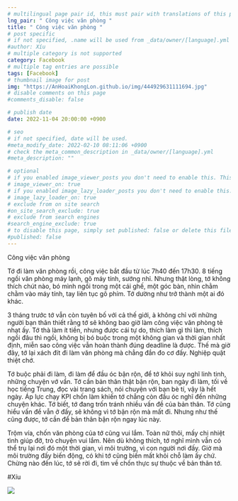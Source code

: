 ```yaml
---
# multilingual page pair id, this must pair with translations of this page. (This name must be unique)
lng_pair: " Công việc văn phòng "
title: " Công việc văn phòng "
# post specific
# if not specified, .name will be used from _data/owner/[language].yml
#author: Xíu
# multiple category is not supported
category: Facebook
# multiple tag entries are possible
tags: [Facebook]
# thumbnail image for post
img: "https://AnHoaiKhongLon.github.io/img/444929631111694.jpg"
# disable comments on this page
#comments_disable: false

# publish date
date: 2022-11-04 20:00:00 +0900

# seo
# if not specified, date will be used.
#meta_modify_date: 2022-02-10 08:11:06 +0900
# check the meta_common_description in _data/owner/[language].yml
#meta_description: ""

# optional
# if you enabled image_viewer_posts you don't need to enable this. This is only if image_viewer_posts = false
# image_viewer_on: true
# if you enabled image_lazy_loader_posts you don't need to enable this. This is only if image_lazy_loader_posts = false
# image_lazy_loader_on: true
# exclude from on site search
#on_site_search_exclude: true
# exclude from search engines
#search_engine_exclude: true
# to disable this page, simply set published: false or delete this file
#published: false
---
```


<!-- outline-start -->

Công việc văn phòng

Tớ đi làm văn phòng rồi, công việc bắt đầu từ lúc 7h40 đến 17h30. 8 tiếng ngồi văn phòng máy lạnh, gõ máy tính, sướng nhỉ. Nhưng thật lòng, tớ không thích chút nào, bó mình ngồi trong một cái ghế, một góc bàn, nhìn chằm chằm vào máy tính, tay liên tục gõ phím. Tớ dường như trở thành một ai đó khác.  

3 tháng trước tớ vẫn còn tuyên bố với cả thế giới, à không chỉ với những người bạn thân thiết rằng tớ sẽ không bao giờ làm công việc văn phòng tẻ nhạt ấy. Tớ thà làm ít tiền, nhưng được cái tự do, thích làm gì thì làm, thích ngồi đâu thì ngồi, không bị bó buộc trong một không gian và thời gian nhất định, miễn sao công việc vẫn hoàn thành đúng deadline là được. Thế mà giờ đây, tớ lại xách đít đi làm văn phòng mà chẳng đắn đo cơ đấy. Nghiệp quật thiệt chớ. 

Tớ buộc phải đi làm, đi làm để đầu óc bận rộn, để tớ khỏi suy nghĩ linh tinh, những chuyện vớ vẩn. Tớ cần bản thân thật bận rộn, ban ngày đi làm, tối về học tiếng Trung, đọc vài trang sách, nói chuyện với bạn bè tí, vậy là hết ngày. Áp lực chạy KPI chốn làm khiến tớ chẳng còn đầu óc nghĩ đến những chuyện khác. Tớ biết, tớ đang trốn tránh nhiều vấn đề của bản thân. Tớ cũng hiểu vấn đề vẫn ở đấy, sẽ không vì tớ bận rộn mà mất đi. Nhưng như thế cũng được, tớ cần để bản thân bận rộn ngay lúc này.

Trộm vía, chốn văn phòng của tớ cũng vui lắm. Toàn nữ thôi, mấy chị nhiệt tình giúp đỡ, trò chuyện vui lắm. Nên dù không thích, tớ nghĩ mình vẫn có thể trụ lại nơi đó một thời gian, vì môi trường, vì con người nơi đấy. Giờ mà môi trường đấy biến động, có khi tớ cũng biến mất khỏi chỗ làm ấy chứ. Chừng nào đến lúc, tớ sẽ rời đi, tìm về chốn thực sự thuộc về bản thân tớ.

#Xíu

<!-- outline-end -->

<img src = "https://AnHoaiKhongLon.github.io/img/444929631111694.jpg">
